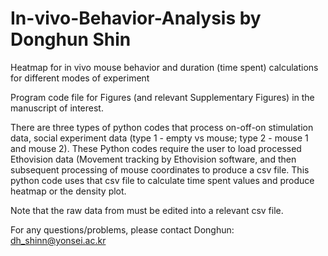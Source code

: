 # In-vivo-Behavior-Analysis by Donghun Shin

Heatmap for in vivo mouse behavior and duration (time spent) calculations for different modes of experiment

Program code file for Figures (and relevant Supplementary Figures) in the manuscript of interest.  

There are three types of python codes that process on-off-on stimulation data, social experiment data (type 1 - empty vs mouse; type 2 - mouse 1 and mouse 2). These Python codes require the user to load processed Ethovision data (Movement tracking by Ethovision software, and then subsequent processing of mouse coordinates to produce a csv file. This python code uses that csv file to calculate time spent values and produce heatmap or the density plot. 

Note that the raw data from must be edited into a relevant csv file.

For any questions/problems, please contact Donghun: dh_shinn@yonsei.ac.kr
